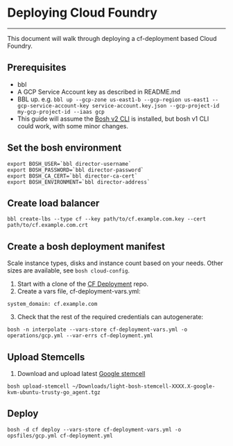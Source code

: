 # Deploying Cloud Foundry
---

This document will walk through deploying a cf-deployment based Cloud Foundry.

## Prerequisites

* bbl
* A GCP Service Account key as described in README.md
* BBL up. e.g. ```bbl up --gcp-zone us-east1-b --gcp-region us-east1 --gcp-service-account-key service-account.key.json --gcp-project-id my-gcp-project-id --iaas gcp```
* This guide will assume the [Bosh v2 CLI](https://bosh.io/docs/cli-v2.html) is installed, but bosh v1 CLI could work, with some minor changes.

## Set the bosh environment

```
export BOSH_USER=`bbl director-username`
export BOSH_PASSWORD=`bbl director-password`
export BOSH_CA_CERT=`bbl director-ca-cert`
export BOSH_ENVIRONMENT=`bbl director-address`
```

## Create load balancer

```
bbl create-lbs --type cf --key path/to/cf.example.com.key --cert path/to/cf.example.com.crt

```

## Create a bosh deployment manifest

Scale instance types, disks and instance count based on your needs. Other sizes are available, see ```bosh cloud-config```.

1. Start with a clone of the [CF Deployment](https://github.com/cloudfoundry/cf-deployment) repo.
2. Create a vars file, cf-deployment-vars.yml:
```
system_domain: cf.example.com
```
3. Check that the rest of the required credentials can autogenerate:
```
bosh -n interpolate --vars-store cf-deployment-vars.yml -o operations/gcp.yml --var-errs cf-deployment.yml
```

## Upload Stemcells

1. Download and upload latest [Google stemcell](http://bosh.io/stemcells)
```
bosh upload-stemcell ~/Downloads/light-bosh-stemcell-XXXX.X-google-kvm-ubuntu-trusty-go_agent.tgz
```

## Deploy

```
bosh -d cf deploy --vars-store cf-deployment-vars.yml -o opsfiles/gcp.yml cf-deployment.yml

```

